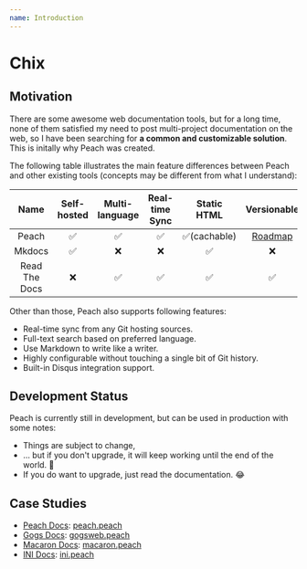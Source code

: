 ```yaml
---
name: Introduction
---
```


# Chix

## Motivation

There are some awesome web documentation tools, but for a long time, none of them satisfied my need to post multi-project documentation on the web, so I have been searching for **a common and customizable solution**. This is initally why Peach was created.

The following table illustrates the main feature differences between Peach and other existing tools (concepts may be different from what I understand):

|Name|Self-hosted|Multi-language|Real-time Sync|Static HTML|Versionable|
|:--:|:---------:|:------------:|:------------:|:---------:|:---------:|
|Peach|✅|✅|✅|✅(cachable)|[Roadmap](/docs/intro/roadmap)|
|Mkdocs|✅|❌|❌|✅|❌|
|Read The Docs|❌|✅|✅|✅|✅|

Other than those, Peach also supports following features:

- Real-time sync from any Git hosting sources.
- Full-text search based on preferred language.
- Use Markdown to write like a writer.
- Highly configurable without touching a single bit of Git history.
- Built-in Disqus integration support.

## Development Status

Peach is currently still in development, but can be used in production with some notes:

- Things are subject to change,
- ... but if you don't upgrade, it will keep working until the end of the world. :100:
- If you do want to upgrade, just read the documentation. :joy:

## Case Studies

- [Peach Docs](http://peachdocs.org/): [peach.peach](https://github.com/peachdocs/peach.peach)
- [Gogs Docs](http://gogs.io/): [gogsweb.peach](https://github.com/gogits/gogsweb.peach)
- [Macaron Docs](http://go-macaron.com/): [macaron.peach](https://github.com/macaron-contrib/macaron.peach)
- [INI Docs](https://ini.unknwon.io/): [ini.peach](https://github.com/go-ini/ini.peach)

